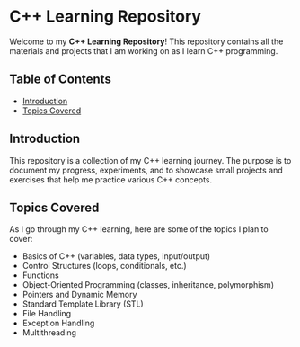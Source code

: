 # C++ Learning Repository

Welcome to my **C++ Learning Repository**! This repository contains all the materials and projects that I am working on as I learn C++ programming.

## Table of Contents

- [Introduction](#introduction)
- [Topics Covered](#topics-covered)

## Introduction

This repository is a collection of my C++ learning journey. The purpose is to document my progress, experiments, and to showcase small projects and exercises that help me practice various C++ concepts.

## Topics Covered

As I go through my C++ learning, here are some of the topics I plan to cover:

- Basics of C++ (variables, data types, input/output)
- Control Structures (loops, conditionals, etc.)
- Functions
- Object-Oriented Programming (classes, inheritance, polymorphism)
- Pointers and Dynamic Memory
- Standard Template Library (STL)
- File Handling
- Exception Handling
- Multithreading